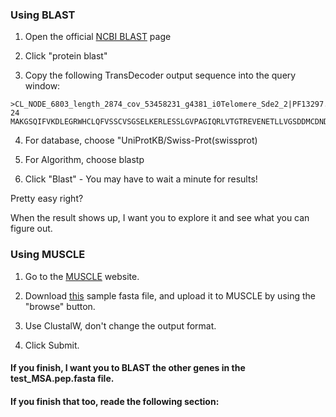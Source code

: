 ### Using BLAST

1. Open the official [NCBI BLAST](https://blast.ncbi.nlm.nih.gov/Blast.cgi) page

2. Click "protein blast"

3. Copy the following TransDecoder output sequence into the query window:
```
>CL_NODE_6803_length_2874_cov_53458231_g4381_i0Telomere_Sde2_2|PF13297.5|2.8e-24
MAKGSQIFVKDLEGRWHCLQFVSSCVSGSELKERLESSLGVPAGIQRLVTGTREVENETLLVGSDDMCDNDEELGYGGGGGFYDDDEELGYGGGGFGPVLLPSCTLLLRLLGGKGGFGSLLRGAATKAGQKKTTNFDACRDMSGRRLRHVNAEKKLKEWQRDGKQRELEKAALQFLRKTERERTVEVGRNVDLAKLREESAEARDMVVDAVASGLEAAKENKRRQRMENAAKEQAGEGSPKRIRMLEMLEAVEESDEEDSEYKEHEDKSDGAGTSGSAGSEDEGSGYNSSPRGPLGDGPFASSPAQSTDGSRGESHEEGGVYSSQRLSTGAESGGVEPVADNCAVITIAHDVCEGGSGHSAGEDASNRSPSLPSDNPSALKDRRGVNSVATGSGCINGHSSSASVAEKSMSGTSSPISVDASISADGESLCFGNFNSAKDLEVLGLDRLKAELQKRGLKCGGSLEERAARLFLLKLTPLNKLDKKHFARPLVKKG*
```

4. For database, choose "UniProtKB/Swiss-Prot(swissprot) 

5. For Algorithm, choose blastp

6. Click "Blast" - You may have to wait a minute for results!

Pretty easy right? 

When the result shows up, I want you to explore it and see what you can figure out. 

### Using MUSCLE

1. Go to the [MUSCLE](https://www.ebi.ac.uk/Tools/msa/muscle/) website.

2. Download [this](https://github.com/chazgoo/Shantou-2018/blob/master/Identification/test_MSA.pep.fasta) sample fasta file, and upload it to MUSCLE by using the "browse" button.

3. Use ClustalW, don't change the output format.

4. Click Submit. 

#### If you finish, I want you to BLAST the other genes in the test_MSA.pep.fasta file. 

#### If you finish that too, reade the following section:



